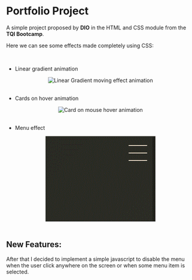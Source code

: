# Portfolio Project

A simple project proposed by **DIO** in the HTML and CSS module from the **TQI Bootcamp**.

Here we can see some effects made completely using CSS:

<br>

- Linear gradient animation

<div align="center">
<img src="gradient-animation.gif" alt="Linear Gradient moving effect animation"/>
</div>

<br>

- Cards on hover animation

<div align="center">
<img src="card-animation.gif" alt="Card on mouse hover animation"/>
</div>

<br>

- Menu effect

<div align="center">
<img src="menu-animation.gif" alt="Three traces menu animation"/>
</div>

<br>

## New Features:

After that I decided to implement a simple javascript to disable the menu when the user click anywhere on the screen or when some menu item is selected. 


